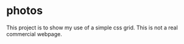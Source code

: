 # photos

This project is to show my use of a simple css grid. This is not a real commercial webpage.

